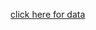 [click here for data](https://drive.google.com/file/d/1qWYWzHsIpA9So8-Jpdp-LOidkDTDILWU/view?usp=sharing)

